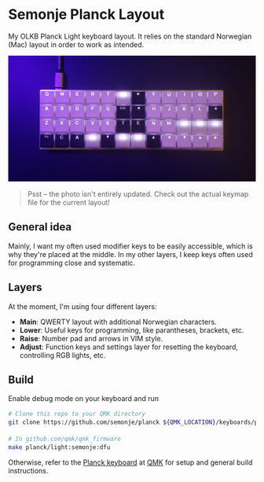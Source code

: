 # Semonje Planck Layout
My OLKB Planck Light keyboard layout. It relies on the standard Norwegian (Mac) layout in order to work as intended.

![What it looks like](/thumbnail.jpg)

> Psst – the photo isn't entirely updated. Check out the actual keymap file for the current layout!

## General idea
Mainly, I want my often used modifier keys to be easily accessible, which is why they're placed at the middle. In my other layers, I keep keys often used for programming close and systematic.

## Layers
At the moment, I'm using four different layers:
- **Main**: QWERTY layout with additional Norwegian characters.
- **Lower**: Useful keys for programming, like parantheses, brackets, etc.
- **Raise**: Number pad and arrows in VIM style.
- **Adjust**: Function keys and settings layer for resetting the keyboard, controlling RGB lights, etc.

## Build
Enable debug mode on your keyboard and run
``` bash
# Clone this repo to your QMK directory
git clone https://github.com/semonje/planck ${QMK_LOCATION}/keyboards/planck/keymaps/semonje

# In github.com/qmk/qmk_firmware
make planck/light:semonje:dfu
```

Otherwise, refer to the [Planck keyboard](https://github.com/qmk/qmk_firmware/tree/master/keyboards/planck) at [QMK](https://github.com/qmk/qmk_firmware) for setup and general build instructions.
